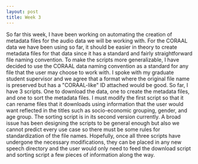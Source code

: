 ```yaml
---
layout: post
title: Week 3
---
```


So far this week, I have been working on automating the creation of metadata files for the audio data we will be working with. For the CORAAL data we have been using so far, it should be easier in theory to create
metadata files for that data since it has a standard and fairly straightforward file naming convention. To make the scripts more generalizable, I have decided to use the CORAAL data
naming convention as a standard for any file that the user may choose to work with. I spoke with my graduate student supervisor and we agree that a format where the original file name is preserved 
but has a "CORAAL-like" ID attached would be good. So far, I have 3 scripts. One to download the data, one to create the metadata files, and one to sort the metadata files. I must modify the first script so that it can rename 
files that it downloads using information that the user would want reflected in the titles such as socio-economic grouping, gender, and age group. The sorting script is in its second version currently. A broad issue has been
designing the scripts to be general enough but also we cannot predict every use case so there must be some rules for standardization of the file names. Hopefully, once all three scripts have undergone the necessary modifications, they can be placed in
any new speech directory and the user would only need to feed the download script and sorting script a few pieces of information along the way.
